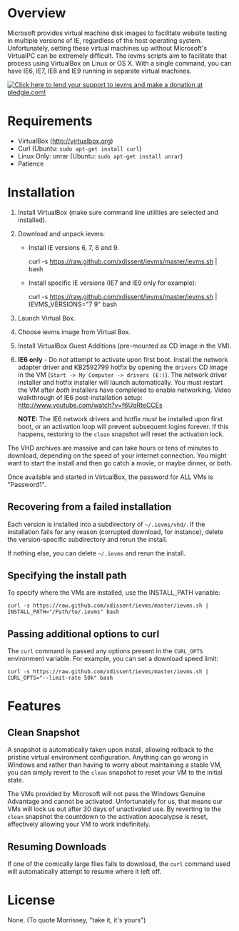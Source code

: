 Overview
========

Microsoft provides virtual machine disk images to facilitate website testing 
in multiple versions of IE, regardless of the host operating system. 
Unfortunately, setting these virtual machines up without Microsoft's VirtualPC
can be extremely difficult. The ievms scripts aim to facilitate that process using
VirtualBox on Linux or OS X. With a single command, you can have IE6, IE7, IE8
and IE9 running in separate virtual machines.

[![Click here to lend your support to ievms and make a donation at pledgie.com!](http://pledgie.com/campaigns/15995.png?skin_name=chrome)](http://pledgie.com/campaigns/15995)


Requirements
============

* VirtualBox (http://virtualbox.org)
* Curl (Ubuntu: `sudo apt-get install curl`)
* Linux Only: unrar (Ubuntu: `sudo apt-get install unrar`)
* Patience


Installation
============

1. Install VirtualBox (make sure command line utilities are selected and installed).

2. Download and unpack ievms:

   * Install IE versions 6, 7, 8 and 9.

        curl -s https://raw.github.com/xdissent/ievms/master/ievms.sh | bash

   * Install specific IE versions (IE7 and IE9 only for example):

        curl -s https://raw.github.com/xdissent/ievms/master/ievms.sh | IEVMS_VERSIONS="7 9" bash

3. Launch Virtual Box.

4. Choose ievms image from Virtual Box.

5. Install VirtualBox Guest Additions (pre-mounted as CD image in the VM).

6. **IE6 only** - Do *not* attempt to activate upon first boot. Install the network adapter driver and KB2592799 hotfix by opening the `drivers` CD image in the VM (`Start -> My Computer -> drivers (E:)`). The network driver installer and hotfix installer will launch automatically. You must restart the VM after *both* installers have completed to enable networking. Video walkthrough of IE6 post-installation setup: http://www.youtube.com/watch?v=f6UqRteCCEs

    **NOTE:** The IE6 network drivers and hotfix *must* be installed upon first boot, or an
    activation loop will prevent subsequent logins forever. If this happens, 
    restoring to the `clean` snapshot will reset the activation lock.

The VHD archives are massive and can take hours or tens of minutes to 
download, depending on the speed of your internet connection. You might want
to start the install and then go catch a movie, or maybe dinner, or both. 

Once available and started in VirtualBox, the password for ALL VMs is "Password1".


Recovering from a failed installation
-------------------------------------

Each version is installed into a subdirectory of `~/.ievms/vhd/`. If the installation fails
for any reason (corrupted download, for instance), delete the version-specific subdirectory
and rerun the install.

If nothing else, you can delete `~/.ievms` and rerun the install.


Specifying the install path
---------------------------

To specify where the VMs are installed, use the INSTALL_PATH variable:

    curl -s https://raw.github.com/xdissent/ievms/master/ievms.sh | INSTALL_PATH="/Path/to/.ievms" bash


Passing additional options to curl
----------------------------------

The `curl` command is passed any options present in the `CURL_OPTS` 
environment variable. For example, you can set a download speed limit:

    curl -s https://raw.github.com/xdissent/ievms/master/ievms.sh | CURL_OPTS="--limit-rate 50k" bash


Features
========

Clean Snapshot
--------------

A snapshot is automatically taken upon install, allowing rollback to the
pristine virtual environment configuration. Anything can go wrong in 
Windows and rather than having to worry about maintaining a stable VM,
you can simply revert to the `clean` snapshot to reset your VM to the
initial state.

The VMs provided by Microsoft will not pass the Windows Genuine Advantage
and cannot be activated. Unfortunately for us, that means our VMs will
lock us out after 30 days of unactivated use. By reverting to the 
`clean` snapshot the countdown to the activation apocalypse is reset,
effectively allowing your VM to work indefinitely.


Resuming Downloads
------------------

If one of the comically large files fails to download, the `curl` 
command used will automatically attempt to resume where it left off. 


License
=======

None. (To quote Morrissey, "take it, it's yours")
